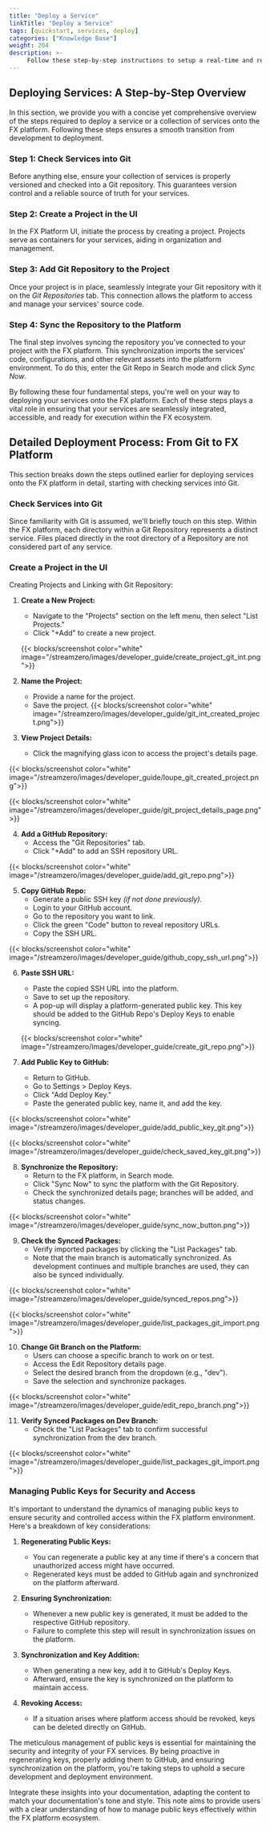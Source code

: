 ```yaml
---
title: "Deploy a Service"
linkTitle: "Deploy a Service"
tags: [quickstart, services, deploy]
categories: ["Knowledge Base"]
weight: 204
description: >-
     Follow these step-by-step instructions to setup a real-time and responsive integration between GitHub and the Ferris Platform.
---
```


## Deploying Services: A Step-by-Step Overview

In this section, we provide you with a concise yet comprehensive overview of the steps required to deploy a service or a collection of services onto the FX platform. Following these steps ensures a smooth transition from development to deployment.

### Step 1: Check Services into Git

Before anything else, ensure your collection of services is properly versioned and checked into a Git repository. This guarantees version control and a reliable source of truth for your services.

### Step 2: Create a Project in the UI

In the FX Platform UI, initiate the process by creating a project. Projects serve as containers for your services, aiding in organization and management.

### Step 3: Add Git Repository to the Project

Once your project is in place, seamlessly integrate your Git repository with it on the _Git Repositories_ tab. This connection allows the platform to access and manage your services' source code.

### Step 4: Sync the Repository to the Platform

The final step involves syncing the repository you've connected to your project with the FX platform. This synchronization imports the services' code, configurations, and other relevant assets into the platform environment. To do this, enter the Git Repo in Search mode and click _Sync Now_.

By following these four fundamental steps, you're well on your way to deploying your services onto the FX platform. Each of these steps plays a vital role in ensuring that your services are seamlessly integrated, accessible, and ready for execution within the FX ecosystem.


## Detailed Deployment Process: From Git to FX Platform

This section breaks down the steps outlined earlier for deploying services onto the FX platform in detail, starting with checking services into Git.

### Check Services into Git

Since familiarity with Git is assumed, we'll briefly touch on this step. Within the FX platform, each directory within a Git Repository represents a distinct service. Files placed directly in the root directory of a Repository are not considered part of any service.

### Create a Project in the UI

Creating Projects and Linking with Git Repository:

1. **Create a New Project:**
   - Navigate to the "Projects" section on the left menu, then select "List Projects."
   - Click "+Add" to create a new project.

   {{< blocks/screenshot color="white" image="/streamzero/images/developer_guide/create_project_git_int.png">}}

2. **Name the Project:**
   - Provide a name for the project.
   - Save the project.
{{< blocks/screenshot color="white" image="/streamzero/images/developer_guide/git_int_created_project.png">}}

3. **View Project Details:**
   - Click the magnifying glass icon to access the project's details page.

{{< blocks/screenshot color="white" image="/streamzero/images/developer_guide/loupe_git_created_project.png">}}

{{< blocks/screenshot color="white" image="/streamzero/images/developer_guide/git_project_details_page.png">}}

4. **Add a GitHub Repository:**
   - Access the "Git Repositories" tab.
   - Click "+Add" to add an SSH repository URL.

{{< blocks/screenshot color="white" image="/streamzero/images/developer_guide/add_git_repo.png">}}

5. **Copy GitHub Repo:**
   - Generate a public SSH key _(if not done previously)._
   - Login to your GitHub account.
   - Go to the repository you want to link.
   - Click the green "Code" button to reveal repository URLs.
   - Copy the SSH URL.

  {{< blocks/screenshot color="white" image="/streamzero/images/developer_guide/github_copy_ssh_url.png">}}

6. **Paste SSH URL:**
   - Paste the copied SSH URL into the platform.
   - Save to set up the repository.
   - A pop-up will display a platform-generated public key. This key should be added to the GitHub Repo's Deploy Keys to enable syncing.

   {{< blocks/screenshot color="white" image="/streamzero/images/developer_guide/create_git_repo.png">}}

7. **Add Public Key to GitHub:**
   - Return to GitHub.
   - Go to Settings > Deploy Keys.
   - Click "Add Deploy Key."
   - Paste the generated public key, name it, and add the key.

{{< blocks/screenshot color="white" image="/streamzero/images/developer_guide/add_public_key_git.png">}}

{{< blocks/screenshot color="white" image="/streamzero/images/developer_guide/check_saved_key_git.png">}}

8. **Synchronize the Repository:**
   - Return to the FX platform, in Search mode.
   - Click "Sync Now" to sync the platform with the Git Repository.
   - Check the synchronized details page; branches will be added, and status changes.

{{< blocks/screenshot color="white" image="/streamzero/images/developer_guide/sync_now_button.png">}}

9. **Check the Synced Packages:**
   - Verify imported packages by clicking the "List Packages" tab.
   - Note that the main branch is automatically synchronized. As development continues and multiple branches are used, they can also be synced individually.

{{< blocks/screenshot color="white" image="/streamzero/images/developer_guide/synced_repos.png">}}

{{< blocks/screenshot color="white" image="/streamzero/images/developer_guide/list_packages_git_import.png">}}

10. **Change Git Branch on the Platform:**
    - Users can choose a specific branch to work on or test.
    - Access the Edit Repository details page.
    - Select the desired branch from the dropdown (e.g., "dev").
    - Save the selection and synchronize packages.

  {{< blocks/screenshot color="white" image="/streamzero/images/developer_guide/edit_repo_branch.png">}}

11. **Verify Synced Packages on Dev Branch:**
    - Check the "List Packages" tab to confirm successful synchronization from the dev branch.

{{< blocks/screenshot color="white" image="/streamzero/images/developer_guide/list_packages_git_import.png">}}

### Managing Public Keys for Security and Access

It's important to understand the dynamics of managing public keys to ensure security and controlled access within the FX platform environment. Here's a breakdown of key considerations:

1. **Regenerating Public Keys:**
   - You can regenerate a public key at any time if there's a concern that unauthorized access might have occurred.
   - Regenerated keys must be added to GitHub again and synchronized on the platform afterward.

2. **Ensuring Synchronization:**
   - Whenever a new public key is generated, it must be added to the respective GitHub repository.
   - Failure to complete this step will result in synchronization issues on the platform.

3. **Synchronization and Key Addition:**
   - When generating a new key, add it to GitHub's Deploy Keys.
   - Afterward, ensure the key is synchronized on the platform to maintain access.

4. **Revoking Access:**
   - If a situation arises where platform access should be revoked, keys can be deleted directly on GitHub.

The meticulous management of public keys is essential for maintaining the security and integrity of your FX services. By being proactive in regenerating keys, properly adding them to GitHub, and ensuring synchronization on the platform, you're taking steps to uphold a secure development and deployment environment.

Integrate these insights into your documentation, adapting the content to match your documentation's tone and style. This note aims to provide users with a clear understanding of how to manage public keys effectively within the FX platform ecosystem.

